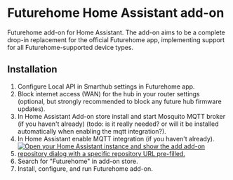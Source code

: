 # Futurehome Home Assistant add-on

Futurehome add-on for Home Assistant. The add-on aims to be a complete drop-in replacement for the official Futurehome app, implementing support for all Futurehome-supported device types.

## Installation

1. Configure Local API in Smarthub settings in Futurehome app.
2. Block internet access (WAN) for the hub in your router settings (optional, but strongly recommended to block any future hub firmware updates).
3. In Home Assistant Add-on store install and start Mosquito MQTT broker (if you haven't already) (todo: is it really needed? or will it be installed automatically when enabling the mqtt integration?).
4. In Home Assistant enable MQTT integration (if you haven't already).
5. [![Open your Home Assistant instance and show the add add-on repository dialog with a specific repository URL pre-filled.](https://my.home-assistant.io/badges/supervisor_add_addon_repository.svg)](https://my.home-assistant.io/redirect/supervisor_add_addon_repository/?repository_url=https%3A%2F%2Fgithub.com%2Fadrianjagielak%2Fhome-assistant-futurehome)
6. Search for "Futurehome" in add-on store.
7. Install, configure, and run Futurehome add-on.

<!--

Notes to developers after forking or using the github template feature:
  - Make sure you adjust the 'version' key in 'example/config.yaml' when you do that.
  - Make sure you update 'example/CHANGELOG.md' when you do that.
  - The first time this runs you might need to adjust the image configuration on github container registry to make it public
  - You may also need to adjust the github Actions configuration (Settings > Actions > General > Workflow > Read & Write)
- Adjust the 'image' key in 'example/config.yaml' so it points to your username instead of 'home-assistant'.
  - This is where the build images will be published to.
- Rename the example directory.
  - The 'slug' key in 'example/config.yaml' should match the directory name.
- Adjust all keys/url's that points to 'home-assistant' to now point to your user/fork.
- Do awesome stuff!
 -->
